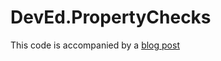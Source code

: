 DevEd.PropertyChecks
====================

This code is accompanied by a [blog post](http://blog.mavnn.co.uk/property-checking-start-challenge/)
